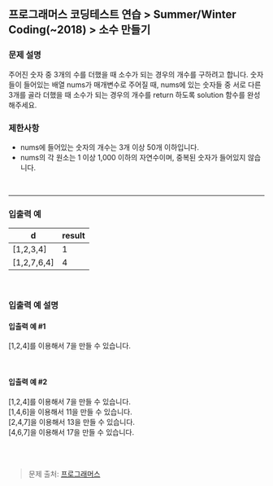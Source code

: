 ## 프로그래머스 코딩테스트 연습 > Summer/Winter Coding(~2018) > 소수 만들기

### 문제 설명
주어진 숫자 중 3개의 수를 더했을 때 소수가 되는 경우의 개수를 구하려고 합니다. 숫자들이 들어있는 배열 nums가 매개변수로 주어질 때, nums에 있는 숫자들 중 서로 다른 3개를 골라 더했을 때 소수가 되는 경우의 개수를 return 하도록 solution 함수를 완성해주세요.
<br/>

### 제한사항

- nums에 들어있는 숫자의 개수는 3개 이상 50개 이하입니다.
- nums의 각 원소는 1 이상 1,000 이하의 자연수이며, 중복된 숫자가 들어있지 않습니다.

<br/>

---


### 입출력 예 

|     d| result |
|------|--------|
|[1,2,3,4]|1|
|[1,2,7,6,4]|4|


<br/>

### 입출력 예 설명
#### 입출력 예 #1

[1,2,4]를 이용해서 7을 만들 수 있습니다.

<br/>

#### 입출력 예 #2
[1,2,4]를 이용해서 7을 만들 수 있습니다.<br/>
[1,4,6]을 이용해서 11을 만들 수 있습니다.<br/>
[2,4,7]을 이용해서 13을 만들 수 있습니다.<br/>
[4,6,7]을 이용해서 17을 만들 수 있습니다.  

<br/>
<br/>


> 문제 출처: [프로그래머스](https://programmers.co.kr/learn/courses/30/lessons/12977)